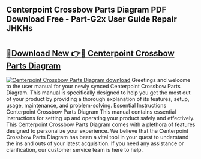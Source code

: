 ## Centerpoint Crossbow Parts Diagram PDF Download Free - Part-G2x User Guide Repair JHKHs

# <h2><a href="http://dfjk09.blite.top/?on=Centerpoint+Crossbow+Parts+Diagram">🔗Download New 👉🔴 Centerpoint Crossbow Parts Diagram</a></h2>

[![Centerpoint Crossbow Parts Diagram download](https://i.imgur.com/lujVjoI.png)](http://dfjk09.blite.top/?on=Centerpoint+Crossbow+Parts+Diagram)
Greetings and welcome to the user manual for your newly synced Centerpoint Crossbow Parts Diagram. This manual is specifically designed to help you get the most out of your product by providing a thorough explanation of its features, setup, usage, maintenance, and problem-solving. Essential Instructions Centerpoint Crossbow Parts Diagram This manual contains essential instructions for setting up and operating your product safely and effectively. This Centerpoint Crossbow Parts Diagram comes with a plethora of features designed to personalize your experience. We believe that the Centerpoint Crossbow Parts Diagram has been a vital tool in your quest to understand the ins and outs of your latest acquisition. If you need any assistance or clarification, our customer service team is here to help.
